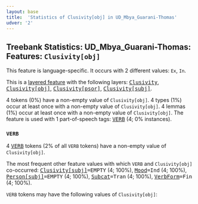 ```yaml
---
layout: base
title:  'Statistics of Clusivity[obj] in UD_Mbya_Guarani-Thomas'
udver: '2'
---
```


## Treebank Statistics: UD_Mbya_Guarani-Thomas: Features: `Clusivity[obj]`

This feature is language-specific.
It occurs with 2 different values: `Ex`, `In`.

This is a <a href="../../u/overview/feat-layers.html">layered feature</a> with the following layers: <tt><a href="gun_thomas-feat-Clusivity.html">Clusivity</a></tt>, <tt><a href="gun_thomas-feat-Clusivity-obj.html">Clusivity[obj]</a></tt>, <tt><a href="gun_thomas-feat-Clusivity-psor.html">Clusivity[psor]</a></tt>, <tt><a href="gun_thomas-feat-Clusivity-subj.html">Clusivity[subj]</a></tt>.

4 tokens (0%) have a non-empty value of `Clusivity[obj]`.
4 types (1%) occur at least once with a non-empty value of `Clusivity[obj]`.
4 lemmas (1%) occur at least once with a non-empty value of `Clusivity[obj]`.
The feature is used with 1 part-of-speech tags: <tt><a href="gun_thomas-pos-VERB.html">VERB</a></tt> (4; 0% instances).

### `VERB`

4 <tt><a href="gun_thomas-pos-VERB.html">VERB</a></tt> tokens (2% of all `VERB` tokens) have a non-empty value of `Clusivity[obj]`.

The most frequent other feature values with which `VERB` and `Clusivity[obj]` co-occurred: <tt><a href="gun_thomas-feat-Clusivity-subj.html">Clusivity[subj]</a></tt><tt>=EMPTY</tt> (4; 100%), <tt><a href="gun_thomas-feat-Mood.html">Mood</a></tt><tt>=Ind</tt> (4; 100%), <tt><a href="gun_thomas-feat-Person-subj.html">Person[subj]</a></tt><tt>=EMPTY</tt> (4; 100%), <tt><a href="gun_thomas-feat-Subcat.html">Subcat</a></tt><tt>=Tran</tt> (4; 100%), <tt><a href="gun_thomas-feat-VerbForm.html">VerbForm</a></tt><tt>=Fin</tt> (4; 100%).

`VERB` tokens may have the following values of `Clusivity[obj]`:


